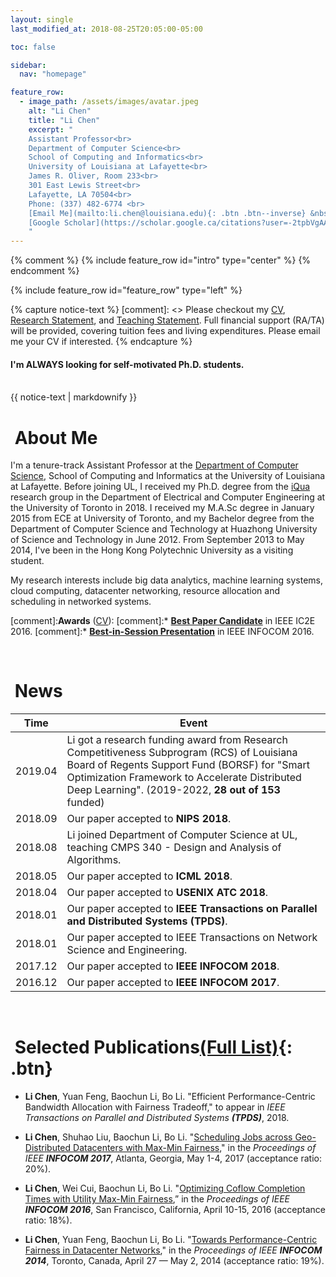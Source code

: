 ```yaml
---
layout: single
last_modified_at: 2018-08-25T20:05:00-05:00

toc: false

sidebar:
  nav: "homepage"

feature_row:
  - image_path: /assets/images/avatar.jpeg
    alt: "Li Chen"
    title: "Li Chen"
    excerpt: "
    Assistant Professor<br>
    Department of Computer Science<br>
    School of Computing and Informatics<br>
    University of Louisiana at Lafayette<br>
    James R. Oliver, Room 233<br>
    301 East Lewis Street<br>
    Lafayette, LA 70504<br>
    Phone: (337) 482-6774 <br>
    [Email Me](mailto:li.chen@louisiana.edu){: .btn .btn--inverse} &nbsp;
    [Google Scholar](https://scholar.google.ca/citations?user=-2tpbVgAAAAJ&hl=zh-CN&citsig=AMstHGSNmAVMw8evMrAM4EHoX6svuzxzxQ){: .btn .btn--inverse}
    "
---
```



{% comment %}
{% include feature_row id="intro" type="center" %}
{% endcomment %}

{% include feature_row id="feature_row" type="left" %}


{% capture notice-text %}
[comment]: <> Please checkout my [CV](/assets/docs/CV.pdf), [Research Statement](/assets/docs/research_statement.pdf), and [Teaching Statement](/assets/docs/teaching_statement.pdf).
Full financial support (RA/TA) will be provided, covering tuition fees and living expenditures. Please email me your CV if interested.
{% endcapture %}

<div class="notice--success">
<h4>I'm ALWAYS looking for self-motivated Ph.D. students.
 </h4>
<br>
{{ notice-text | markdownify }}
</div>

# <i class="fa fa-microchip fa-fw"></i>&nbsp;About Me

I'm a tenure-track Assistant Professor at the <a href="https://computing.louisiana.edu">Department of Computer Science</a>, School of Computing and Informatics at the University of Louisiana at Lafayette. 
Before joining UL, I received my Ph.D. degree from the [iQua](http://iqua.ece.toronto.edu) research group in the Department of Electrical and Computer Engineering at the University of Toronto in 2018. I received my M.A.Sc degree in January 2015 from ECE at University of Toronto, and my Bachelor degree from the Department of Computer Science and Technology at Huazhong University of Science and Technology in June 2012. From September 2013 to May 2014, I've been in the Hong Kong Polytechnic University as a visiting student. 

My research interests include big data analytics, machine learning systems, cloud computing, datacenter networking, resource allocation and scheduling in networked systems.

[comment]:**Awards** ([CV](/assets/docs/CV.pdf)): 
[comment]:* [**Best Paper Candidate**](http://conferences.computer.org/IC2E/2016/program.htm) in IEEE IC2E 2016.
[comment]:* [**Best-in-Session Presentation**](http://infocom2016.ieee-infocom.org/program/main-technical-program) in IEEE INFOCOM 2016.


<br>

# <i class="fa fa-newspaper fa-fw"></i>&nbsp;News

| Time  | Event |
|-------|-------|
|2019.04| Li got a research funding award from Research Competitiveness Subprogram (RCS) of Louisiana Board of Regents Support Fund (BORSF) for "Smart Optimization Framework to Accelerate Distributed Deep Learning". (2019-2022, **28 out of 153** funded) 
|2018.09| Our paper accepted to **NIPS 2018**.|
|2018.08| Li joined Department of Computer Science at UL, teaching CMPS 340 - Design and Analysis of Algorithms.|
|2018.05| Our paper accepted to **ICML 2018**.|
|2018.04| Our paper accepted to **USENIX ATC 2018**.|
|2018.01| Our paper accepted to **IEEE Transactions on Parallel and Distributed Systems (TPDS)**.|
|2018.01| Our paper accepted to IEEE Transactions on Network Science and Engineering.|
|2017.12| Our paper accepted to **IEEE INFOCOM 2018**.|
|2016.12| Our paper accepted to **IEEE INFOCOM 2017**.|

<br>


# <i class="fa fa-book fa-fw"></i>&nbsp;Selected Publications[(Full List)](/publications){: .btn}

+ **Li Chen**, Yuan Feng, Baochun Li, Bo Li. "Efficient Performance-Centric Bandwidth Allocation with Fairness Tradeoff," to appear in *IEEE Transactions on Parallel and Distributed Systems* ***(TPDS)***, 2018.

+ **Li Chen**, Shuhao Liu, Baochun Li, Bo Li. "[Scheduling Jobs across Geo-Distributed Datacenters with Max-Min Fairness](http://iqua.ece.toronto.edu/papers/lchen-infocom17.pdf)," in the *Proceedings of IEEE* ***INFOCOM 2017***, Atlanta, Georgia, May 1-4, 2017 (acceptance ratio: 20%).

+ **Li Chen**, Wei Cui, Baochun Li, Bo Li. "[Optimizing Coflow Completion Times with Utility Max-Min Fairness](http://iqua.ece.toronto.edu/papers/lchen-infocom16.pdf),” in the *Proceedings of IEEE* ***INFOCOM 2016***, San Francisco, California, April 10-15, 2016 (acceptance ratio: 18%).

+ **Li Chen**, Yuan Feng, Baochun Li, Bo Li. "[Towards Performance-Centric Fairness in Datacenter Networks](http://iqua.ece.toronto.edu/papers/lchen-infocom14.pdf)," in the *Proceedings of IEEE* ***INFOCOM 2014***, Toronto, Canada, April 27 — May 2, 2014 (acceptance ratio: 19%).
